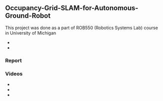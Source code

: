  ## Occupancy-Grid-SLAM-for-Autonomous-Ground-Robot

This project was done as a part of ROB550 (Robotics Systems Lab) course in University of Michigan

- 
- 


### Report

### Videos
- 
- 
- 
